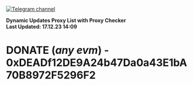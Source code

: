 [![Telegram channel](https://img.shields.io/endpoint?url=https://runkit.io/damiankrawczyk/telegram-badge/branches/master?url=https://t.me/n4z4v0d)](https://t.me/n4z4v0d) 

**Dynamic Updates Proxy List with Proxy Checker**  
**Last Updated: 17.12.23 14:09**

# DONATE (_any evm_) - 0xDEADf12DE9A24b47Da0a43E1bA70B8972F5296F2
